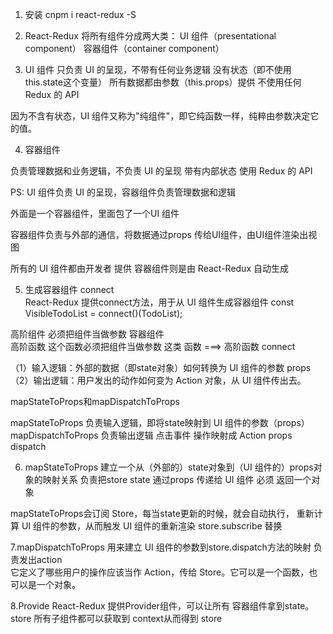 

1. 安装  cnpm i react-redux -S


2. React-Redux 将所有组件分成两大类：
UI 组件（presentational component）
容器组件（container component）


3. UI 组件 
只负责 UI 的呈现，不带有任何业务逻辑
没有状态（即不使用this.state这个变量）
所有数据都由参数（this.props）提供
不使用任何 Redux 的 API

因为不含有状态，UI 组件又称为"纯组件"，即它纯函数一样，纯粹由参数决定它的值。


4. 容器组件  

负责管理数据和业务逻辑，不负责 UI 的呈现
带有内部状态
使用 Redux 的 API

PS: UI 组件负责 UI 的呈现，容器组件负责管理数据和逻辑

外面是一个容器组件，里面包了一个UI 组件

<Container>
    <UI/>
</Container>
容器组件负责与外部的通信，将数据通过props 传给UI组件，由UI组件渲染出视图

所有的 UI 组件都由开发者 提供  容器组件则是由 React-Redux 自动生成


5. 生成容器组件  connect  
React-Redux 提供connect方法，用于从 UI 组件生成容器组件 
const VisibleTodoList = connect()(TodoList);   


 高阶组件   必须把组件当做参数   容器组件  
 高阶函数   这个函数必须把组件当做参数 这类 函数 ===> 高阶函数   connect 

 

（1）输入逻辑：外部的数据（即state对象）如何转换为 UI 组件的参数   props 
（2）输出逻辑：用户发出的动作如何变为 Action 对象，从 UI 组件传出去。

mapStateToProps和mapDispatchToProps

mapStateToProps 负责输入逻辑，即将state映射到 UI 组件的参数（props）
mapDispatchToProps 负责输出逻辑 点击事件 操作映射成 Action   props dispatch 


6. mapStateToProps
建立一个从（外部的）state对象到（UI 组件的）props对象的映射关系 
负责把store state 通过props 传递给 UI 组件 
必须 返回一个对象

mapStateToProps会订阅 Store，每当state更新的时候，就会自动执行，
重新计算 UI 组件的参数，从而触发 UI 组件的重新渲染 
store.subscribe  替换 

7.mapDispatchToProps
用来建立 UI 组件的参数到store.dispatch方法的映射 负责发出action  
它定义了哪些用户的操作应该当作 Action，传给 Store。它可以是一个函数，也可以是一个对象。


8.Provide 
React-Redux 提供Provider组件，可以让所有 容器组件拿到state。 store 
所有子组件都可以获取到 context从而得到 store 